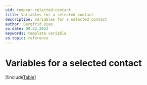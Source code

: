 ```yaml
---
uid: tempvar-selected-contact
title: Variables for a selected contact
description: Variables for a selected contact
author: Bergfrid Dias
so.date: 09.22.2022
keywords: template variable
so.topic: reference
---
```


# Variables for a selected contact

[!include[Table](../../../../../common/includes/variable/table-selected-contact.md)]
